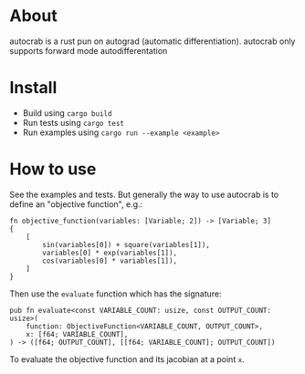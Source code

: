 # About

autocrab is a rust pun on autograd (automatic differentiation). autocrab only supports forward mode autodifferentation

# Install

- Build using `cargo build`
- Run tests using `cargo test`
- Run examples using `cargo run --example <example>`

# How to use

See the examples and tests.
But generally the way to use autocrab is to define an "objective function", e.g.:

```
fn objective_function(variables: [Variable; 2]) -> [Variable; 3]
{
    [
        sin(variables[0]) + square(variables[1]),
        variables[0] * exp(variables[1]),
        cos(variables[0] * variables[1]),
    ]
}
```

Then use the `evaluate` function which has the signature:

```
pub fn evaluate<const VARIABLE_COUNT: usize, const OUTPUT_COUNT: usize>(
    function: ObjectiveFunction<VARIABLE_COUNT, OUTPUT_COUNT>,
    x: [f64; VARIABLE_COUNT],
) -> ([f64; OUTPUT_COUNT], [[f64; VARIABLE_COUNT]; OUTPUT_COUNT])
```

To evaluate the objective function and its jacobian at a point `x`.
